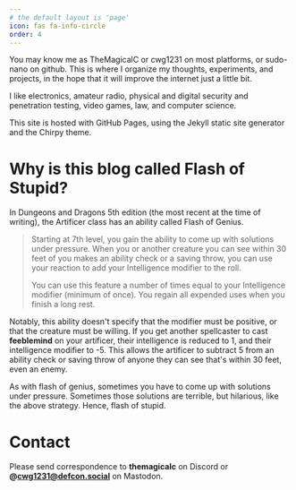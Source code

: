```yaml
---
# the default layout is 'page'
icon: fas fa-info-circle
order: 4
---
```


You may know me as TheMagicalC or cwg1231 on most platforms, or sudo-nano on github. This is where I organize my thoughts, experiments, and projects, in the hope that it will improve the internet just a little bit. 

I like electronics, amateur radio, physical and digital security and penetration testing, video games, law, and computer science. 

This site is hosted with GitHub Pages, using the Jekyll static site generator and the Chirpy theme. 



# Why is this blog called Flash of Stupid? 

In Dungeons and Dragons 5th edition (the most recent at the time of writing), the Artificer class has an ability called Flash of Genius. 

> Starting at 7th level, you gain the ability to come up with solutions under pressure. When you or another creature you can see within 30 feet of you makes an ability check or a saving throw, you can use your reaction to add your Intelligence modifier to the roll.
> 
> You can use this feature a number of times equal to your Intelligence modifier (minimum of once). You regain all expended uses when you finish a long rest.

Notably, this ability doesn't specify that the modifier must be positive, or that the creature must be willing. If you get another spellcaster to cast **feeblemind** on your artificer, their intelligence is reduced to 1, and their intelligence modifier to -5. This allows the artificer to subtract 5 from an ability check or saving throw of anyone they can see that's within 30 feet, even an enemy. 

As with flash of genius, sometimes you have to come up with solutions under pressure. Sometimes those solutions are terrible, but hilarious, like the above strategy. Hence, flash of stupid. 

# Contact
Please send correspondence to **themagicalc** on Discord or **@cwg1231@defcon.social** on Mastodon.
